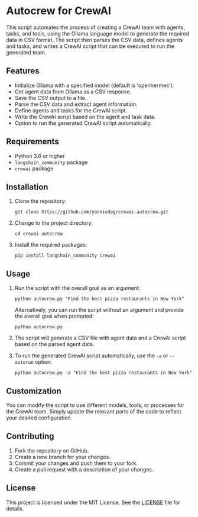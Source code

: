 # Autocrew for CrewAI

This script automates the process of creating a CrewAI team with agents, tasks, and tools, using the Ollama language model to generate the required data in CSV format. The script then parses the CSV data, defines agents and tasks, and writes a CrewAI script that can be executed to run the generated team.

## Features

- Initialize Ollama with a specified model (default is 'openhermes').
- Get agent data from Ollama as a CSV response.
- Save the CSV output to a file.
- Parse the CSV data and extract agent information.
- Define agents and tasks for the CrewAI script.
- Write the CrewAI script based on the agent and task data.
- Option to run the generated CrewAI script automatically.

## Requirements

- Python 3.6 or higher
- `langchain_community` package
- `crewai` package

## Installation

1. Clone the repository:

   ```
   git clone https://github.com/yanniedog/crewai-autocrew.git
   ```

2. Change to the project directory:

   ```
   cd crewai-autocrew
   ```

3. Install the required packages:

   ```
   pip install langchain_community crewai
   ```

## Usage

1. Run the script with the overall goal as an argument:

   ```
   python autocrew.py "Find the best pizza restaurants in New York"
   ```

   Alternatively, you can run the script without an argument and provide the overall goal when prompted:

   ```
   python autocrew.py
   ```

2. The script will generate a CSV file with agent data and a CrewAI script based on the parsed agent data.

3. To run the generated CrewAI script automatically, use the `-a` or `--autorun` option:

   ```
   python autocrew.py -a "Find the best pizza restaurants in New York"
   ```

## Customization

You can modify the script to use different models, tools, or processes for the CrewAI team. Simply update the relevant parts of the code to reflect your desired configuration.

## Contributing

1. Fork the repository on GitHub.
2. Create a new branch for your changes.
3. Commit your changes and push them to your fork.
4. Create a pull request with a description of your changes.

## License

This project is licensed under the MIT License. See the [LICENSE](LICENSE) file for details.

